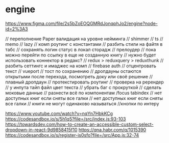 # engine

https://www.figma.com/file/2s5bZoEOQGMRdJonqphJo2/engine?node-id=2%3A3

// переполнение Paper валидация на уровне нейминга
// shimmer
// ts
// memo
// lazy
// комп роутинг с константами
// разбить стили на файтя в табс
// сохранять логин статус в локал сторадж
// прелоудер
// пока можно перейти по ссылку в еще не созданную книгу
// нужно будет использовать коннектор в редакс?
// redux > reduxquery > reduxthunk
// разбить сеттингс и имаджес на комп
// firebase auth
// отцентровать текст
// vueport
// тост по сохранению
// дропдауны остаются открытыми после перехода, посмотреть доку или своё решение
// плавный дропдаун
// протекстировать роутинг
// проверка на ререндер
// у инпута тайп файл цвет текста
// убрать баг с прокруткой
// сделать моковые данные
// разнести всё по компонентам
/focus tabindex
// нет доступных книг если сняты все галки
// нет доступных книг если сняты все галки
// книги не могут одинаково называться
//кнопки по интеру

https://www.youtube.com/watch?v=nqYn7HbkKCg
https://codesandbox.io/s/5h1q5?file=/src/index.js:93-103
https://towardsdev.com/how-to-create-an-accessible-custom-select-dropdown-in-react-9d9858415f10
https://qna.habr.com/q/1015390
https://codesandbox.io/s/register-is0sfo?file=/src/App.js:32-74
